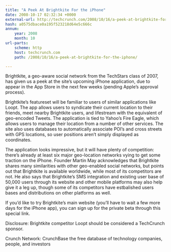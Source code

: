 ```yaml
---
title: "A Peek At Brightkite For the iPhone"
date: 2008-10-17 02:32:34 +0000
external-url: http://techcrunch.com/2008/10/16/a-peek-at-brightkite-for-the-iphone/
hash: a0575dbace0a195f523218d64e5c666c
annum:
    year: 2008
    month: 10
url-parts:
    scheme: http
    host: techcrunch.com
    path: /2008/10/16/a-peek-at-brightkite-for-the-iphone/

---
```




Brightkite, a geo-aware social network from the TechStars class of 2007, has given us a peek at the site’s upcoming iPhone application, due to appear in the App Store in the next few weeks (pending Apple’s approval process).  

Brightkite’s featureset will be familiar to users of similar applications like Loopt. The app allows users to syndicate their current location to their friends, meet nearby Brightkite users, and lifestream with the equivalent of geo-encoded Tweets.  The application is tied to Yahoo’s Fire Eagle, which allows users to manage their location from a number of other services.  The site also uses databases to automatically associate POI’s and cross streets with GPS locations, so user positions aren’t simply displayed as coordinates.

The application looks impressive, but it will have plenty of competition: there’s already at least six major geo-location networks vying to get some traction on the iPhone.   Founder Martin May acknowledges that Brightkite shares many similarities with other geo-enabled social networks, but points out that Brightkite is available worldwide, while most of its competitors are not.  He also says that Brightkite’s SMS integration and existing user base of 50,000 users through its website and other mobile platforms may also help give it a leg up, though some of its competitors have estbalished users bases and distributions on other platforms as well.

If you’d like to try Brightkite’s main website (you’ll have to wait a few more days for the iPhone app), you can sign up for the private beta through this special link.







Disclosure: Brightkite competitor Loopt should be considered a TechCrunch sponsor.

Crunch Network:  CrunchBase the free database of technology companies, people, and investors




   

